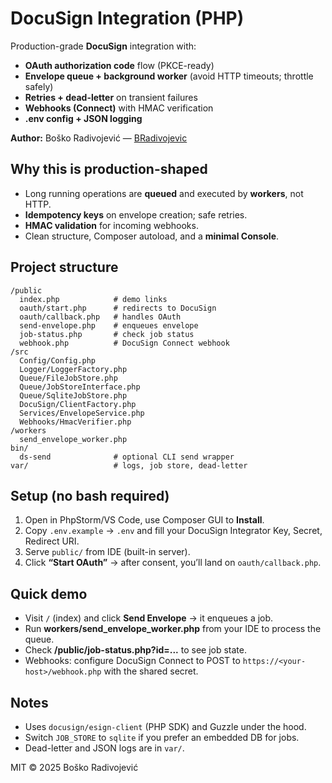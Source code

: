 
# DocuSign Integration (PHP)

Production-grade **DocuSign** integration with:
- **OAuth authorization code** flow (PKCE-ready)
- **Envelope queue + background worker** (avoid HTTP timeouts; throttle safely)
- **Retries + dead-letter** on transient failures
- **Webhooks (Connect)** with HMAC verification
- **.env config + JSON logging**

**Author:** Boško Radivojević — [BRadivojevic](https://github.com/BRadivojevic)

## Why this is production-shaped
- Long running operations are **queued** and executed by **workers**, not HTTP.
- **Idempotency keys** on envelope creation; safe retries.
- **HMAC validation** for incoming webhooks.
- Clean structure, Composer autoload, and a **minimal Console**.

## Project structure
```
/public
  index.php            # demo links
  oauth/start.php      # redirects to DocuSign
  oauth/callback.php   # handles OAuth
  send-envelope.php    # enqueues envelope
  job-status.php       # check job status
  webhook.php          # DocuSign Connect webhook
/src
  Config/Config.php
  Logger/LoggerFactory.php
  Queue/FileJobStore.php
  Queue/JobStoreInterface.php
  Queue/SqliteJobStore.php
  DocuSign/ClientFactory.php
  Services/EnvelopeService.php
  Webhooks/HmacVerifier.php
/workers
  send_envelope_worker.php
bin/
  ds-send              # optional CLI send wrapper
var/                   # logs, job store, dead-letter
```

## Setup (no bash required)
1. Open in PhpStorm/VS Code, use Composer GUI to **Install**.
2. Copy `.env.example` → `.env` and fill your DocuSign Integrator Key, Secret, Redirect URI.
3. Serve `public/` from IDE (built-in server).
4. Click **“Start OAuth”** → after consent, you’ll land on `oauth/callback.php`.

## Quick demo
- Visit `/` (index) and click **Send Envelope** → it enqueues a job.
- Run **workers/send_envelope_worker.php** from your IDE to process the queue.
- Check **/public/job-status.php?id=...** to see job state.
- Webhooks: configure DocuSign Connect to POST to `https://<your-host>/webhook.php` with the shared secret.

## Notes
- Uses `docusign/esign-client` (PHP SDK) and Guzzle under the hood.
- Switch `JOB_STORE` to `sqlite` if you prefer an embedded DB for jobs.
- Dead-letter and JSON logs are in `var/`.

MIT © 2025 Boško Radivojević

